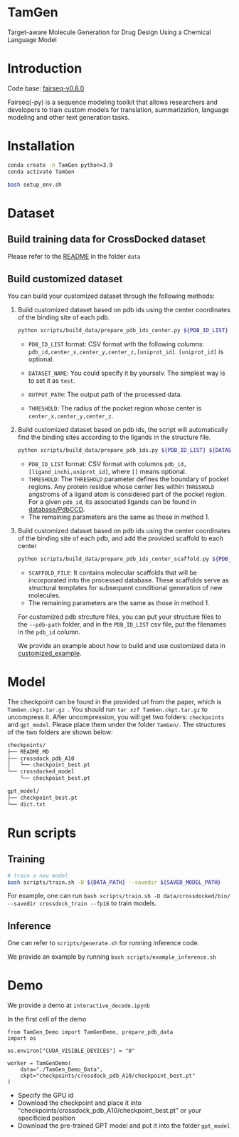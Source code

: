 # TamGen

Target-aware Molecule Generation for Drug Design Using a Chemical Language Model

# Introduction

Code base: [fairseq-v0.8.0](https://github.com/facebookresearch/fairseq)

Fairseq(-py) is a sequence modeling toolkit that allows researchers and
developers to train custom models for translation, summarization, language
modeling and other text generation tasks.

# Installation

```bash
conda create -n TamGen python=3.9
conda activate TamGen

bash setup_env.sh
```

# Dataset

## Build training data for CrossDocked dataset
Please refer to the [README](data/README.md) in the folder `data`

## Build customized dataset

You can build your customized dataset through the following methods:

1. Build customized dataset based on pdb ids using the center coordinates of the binding site of each pdb.

   ```bash
   python scripts/build_data/prepare_pdb_ids_center.py ${PDB_ID_LIST} ${DATASET_NAME} -o ${OUTPUT_PATH} -t ${THRESHOLD}
   ```

   - `PDB_ID_LIST` format: CSV format with the following columns: `pdb_id,center_x,center_y,center_z,[uniprot_id]`. `[uniprot_id]` is optional.

   - `DATASET_NAME`: You could specify it by yourselv. The simplest way is to set it as `test`. 
   - `OUTPUT_PATH`:  The output path of the processed data.
   - `THRESHOLD`: The radius of the pocket region whose center is `center_x,center_y,center_z`.

2. Build customized dataset based on pdb ids, the script will automatically find the binding sites according to the ligands in the structure file.

   ```bash
   python scripts/build_data/prepare_pdb_ids.py ${PDB_ID_LIST} ${DATASET_NAME} -o ${OUTPUT_PATH} -t ${threshold}
   ```

   - `PDB_ID_LIST` format: CSV format with columns `pdb_id,[ligand_inchi,uniprot_id]`, where `[]` means optional.
   - `THRESHOLD`: The `THRESHOLD` parameter defines the boundary of pocket regions. Any protein residue whose center lies within `THRESHOLD` angstroms of a ligand atom is considered part of the pocket region. For a given `pdb_id`, its associated ligands can be found in [database/PdbCCD](database/PdbCCD).
   - The remaining parameters are the same as those in method 1.


3. Build customized dataset based on pdb ids using the center coordinates of the binding site of each pdb, and add the provided scaffold to each center

   ```bash
   python scripts/build_data/prepare_pdb_ids_center_scaffold.py ${PDB_ID_LIST} ${DATASET_NAME} -o ${OUTPUT_PATH} -t ${threshold} --scaffold-file ${SCAFFOLD_FILE}
   ```

   - `SCAFFOLD_FILE`:  It contains molecular scaffolds that will be incorporated into the processed database. These scaffolds serve as structural templates for subsequent conditional generation of new molecules.
   - The remaining parameters are the same as those in method 1.


   For customized pdb strcuture files, you can put your structure files to the `--pdb-path` folder, and in the `PDB_ID_LIST` csv file, put the filenames in the `pdb_id` column.

   We provide an example about how to build and use customized data in [customized_example](./customized_example).



# Model
The checkpoint can be found in the provided url from the paper, which is `TamGen.ckpt.tar.gz `. You should run `tar xzf TamGen.ckpt.tar.gz` to uncompress it. After uncompression, you will get two folders: `checkpoints` and `gpt_model`. Please place them under the folder `TamGen/`. The structures of the two folders are shown below:
```bash
checkpoints/
├── README.MD
├── crossdock_pdb_A10
│   └── checkpoint_best.pt
└── crossdocked_model
    └── checkpoint_best.pt

gpt_model/
├── checkpoint_best.pt
└── dict.txt
```


# Run scripts

## Training
```bash
# train a new model
bash scripts/train.sh -D ${DATA_PATH} --savedir ${SAVED_MODEL_PATH}
```

For example, one can run `bash scripts/train.sh -D data/crossdocked/bin/ --savedir crossdock_train --fp16` to train models.

## Inference
One can refer to `scripts/generate.sh` for running inference code.

We provide an example by running `bash scripts/example_inference.sh`

# Demo

We provide a demo at `interactive_decode.ipynb`

In the first cell of the demo 
```
from TamGen_Demo import TamGenDemo, prepare_pdb_data
import os

os.environ["CUDA_VISIBLE_DEVICES"] = "0"

worker = TamGenDemo(
    data="./TamGen_Demo_Data",
    ckpt="checkpoints/crossdock_pdb_A10/checkpoint_best.pt"
)
```

- Specify the GPU id
- Download the checkpoint and place it into "checkpoints/crossdock_pdb_A10/checkpoint_best.pt" or your specificied position
- Download the pre-trained GPT model and put it into the folder `gpt_model`
